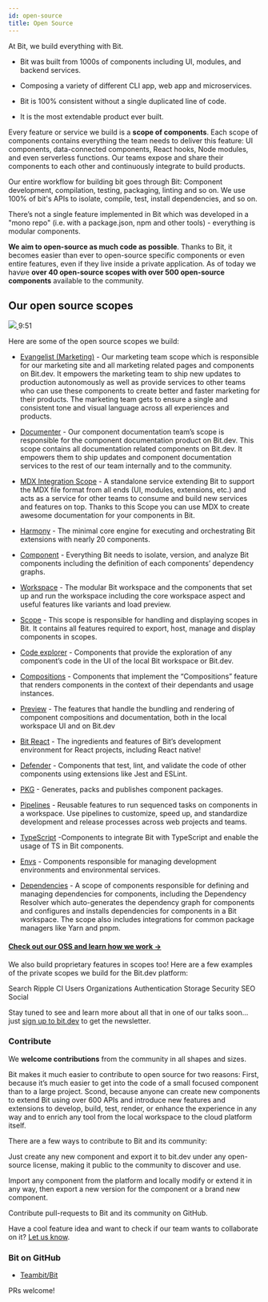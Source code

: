 ```yaml
---
id: open-source
title: Open Source
---
```


At Bit, we build everything with Bit.

- Bit was built from 1000s of components including UI, modules, and backend services.

- Composing a variety of different CLI app, web app and microservices.

- Bit is 100% consistent without a single duplicated line of code.

- It is the most extendable product ever built.

Every feature or service we build is a **scope of components**. Each scope of components contains everything the team needs to deliver this feature: UI components, data-connected components, React hooks, Node modules, and even serverless functions. Our teams expose and share their components to each other and continuously integrate to build products.

Our entire workflow for building bit goes through Bit: Component development, compilation, testing, packaging, linting and so on. We use 100% of bit's APIs to isolate, compile, test, install dependencies, and so on.

There’s not a single feature implemented in Bit which was developed in a "mono repo" (i.e. with a package.json, npm and other tools) - everything is modular components.

**We aim to open-source as much code as possible**. Thanks to Bit, it becomes easier than ever to open-source specific components or even entire features, even if they live inside a private application. As of today we havשׂe **over 40 open-source scopes with over 500 open-source components** available to the community.

## Our open source scopes

<a href="https://bit.dev/teambit/~scopes">
    <img src="https://storage.googleapis.com/static.bit.dev/harmony-docs/teambit-org.png"></img>
</a>
9:51

Here are some of the open source scopes we build:

- [Evangelist (Marketing)](https://bit.dev/teambit/evangelist) - Our marketing team scope which is responsible for our marketing site and all marketing related pages and components on Bit.dev. It empowers the marketing team to ship new updates to production autonomously as well as provide services to other teams who can use these components to create better and faster marketing for their products. The marketing team gets to ensure a single and consistent tone and visual language across all experiences and products.

- [Documenter](https://bit.dev/teambit/documenter) - Our component documentation team’s scope is responsible for the component documentation product on Bit.dev. This scope contains all documentation related components on Bit.dev. It empowers them to ship updates and component documentation services to the rest of our team internally and to the community.

- [MDX Integration Scope](https://bit.dev/teambit/mdx) - A standalone service extending Bit to support the MDX file format from all ends (UI, modules, extensions, etc.) and acts as a service for other teams to consume and build new services and features on top. Thanks to this Scope you can use MDX to create awesome documentation for your components in Bit.

- [Harmony](https://bit.dev/teambit/documenter) - The minimal core engine for executing and orchestrating Bit extensions with nearly 20 components.

- [Component](https://bit.dev/teambit/component) - Everything Bit needs to isolate, version, and analyze Bit components including the definition of each components’ dependency graphs.

- [Workspace](https://bit.dev/teambit/workspace) - The modular Bit workspace and the components that set up and run the workspace including the core workspace aspect and useful features like variants and load preview.

- [Scope](https://bit.dev/teambit/workspace) - This scope is responsible for handling and displaying scopes in Bit. It contains all features required to export, host, manage and display components in scopes.

- [Code explorer](https://bit.dev/teambit/code) - Components that provide the exploration of any component’s code in the UI of the local Bit workspace or Bit.dev.

- [Compositions](https://bit.dev/teambit/compositions) - Components that implement the “Compositions” feature that renders components in the context of their dependants and usage instances.

- [Preview](https://bit.dev/teambit/preview) - The features that handle the bundling and rendering of component compositions and documentation, both in the local workspace UI and on Bit.dev

- [Bit React](https://bit.dev/teambit/react) - The ingredients and features of Bit’s development environment for React projects, including React native!

- [Defender](https://bit.dev/teambit/defender) - Components that test, lint, and validate the code of other components using extensions like Jest and ESLint.

- [PKG](https://bit.dev/teambit/pkg) - Generates, packs and publishes component packages.

- [Pipelines](https://bit.dev/teambit/pipelines) - Reusable features to run sequenced tasks on components in a workspace. Use pipelines to customize, speed up, and standardize development and release processes across web projects and teams.

- [TypeScript](https://bit.dev/teambit/typescript) -Components to integrate Bit with TypeScript and enable the usage of TS in Bit components.
- [Envs](https://bit.dev/teambit/envs) - Components responsible for managing development environments and environmental services.

- [Dependencies](https://bit.dev/teambit/dependencies) - A scope of components responsible for defining and managing dependencies for components, including the Dependency Resolver which auto-generates the dependency graph for components and configures and installs dependencies for components in a Bit workspace. The scope also includes integrations for common package managers like Yarn and pnpm.

#### [Check out our OSS and learn how we work ->](https://bit.dev/teambit)

We also build proprietary features in scopes too! Here are a few examples of the private scopes we build for the Bit.dev platform:

Search
Ripple CI
Users
Organizations
Authentication
Storage
Security
SEO
Social

Stay tuned to see and learn more about all that in one of our talks soon… just [sign up to bit.dev](https://bit.dev/) to get the newsletter.

### Contribute

We **welcome contributions** from the community in all shapes and sizes.

Bit makes it much easier to contribute to open source for two reasons: First, because it’s much easier to get into the code of a small focused component than to a large project. Scond, because anyone can create new components to extend Bit using over 600 APIs and introduce new features and extensions to develop, build, test, render, or enhance the experience in any way and to enrich any tool from the local workspace to the cloud platform itself.

There are a few ways to contribute to Bit and its community:

Just create any new component and export it to bit.dev under any open-source license, making it public to the community to discover and use.

Import any component from the platform and locally modify or extend it in any way, then export a new version for the component or a brand new component.

Contribute pull-requests to Bit and its community on GitHub.

Have a cool feature idea and want to check if our team wants to collaborate on it? [Let us know](https://bit.dev/support).

### Bit on GitHub

- [Teambit/Bit](https://github.com/teambit/bit)

PRs welcome!
